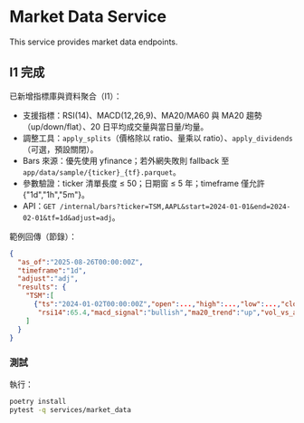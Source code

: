 # Market Data Service

This service provides market data endpoints.

## I1 完成

已新增指標庫與資料聚合（I1）：

- 支援指標：RSI(14)、MACD(12,26,9)、MA20/MA60 與 MA20 趨勢（up/down/flat）、20 日平均成交量與當日量/均量。
- 調整工具：`apply_splits`（價格除以 ratio、量乘以 ratio）、`apply_dividends`（可選，預設關閉）。
- Bars 來源：優先使用 yfinance；若外網失敗則 fallback 至 `app/data/sample/{ticker}_{tf}.parquet`。
- 參數驗證：ticker 清單長度 ≤ 50；日期窗 ≤ 5 年；timeframe 僅允許 {"1d","1h","5m"}。
- API：`GET /internal/bars?ticker=TSM,AAPL&start=2024-01-01&end=2024-02-01&tf=1d&adjust=adj`。

範例回傳（節錄）：

```json
{
  "as_of":"2025-08-26T00:00:00Z",
  "timeframe":"1d",
  "adjust":"adj",
  "results": {
    "TSM":[
      {"ts":"2024-01-02T00:00:00Z","open":...,"high":...,"low":...,"close":...,"volume":...,
       "rsi14":65.4,"macd_signal":"bullish","ma20_trend":"up","vol_vs_avg20":1.3}
    ]
  }
}
```

### 測試

執行：

```bash
poetry install
pytest -q services/market_data
```



